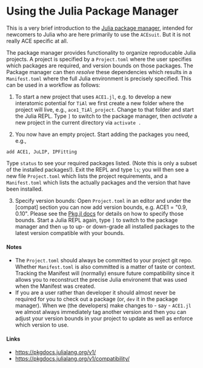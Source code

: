 # Using the Julia Package Manager

This is a very brief introduction to the [Julia package manager](https://github.com/JuliaLang/Pkg.jl), intended for newcomers to Julia who are here primarily to use the `ACEsuit`. But it is not really ACE specific at all. 

The package manager provides functionality to organize reproducable Julia projects. A project is specified by a `Project.toml` where the user specifies which packages are required, and version bounds on those packages. The Package manager can then *resolve* these dependencies which results in a `Manifest.toml` where the full Julia environment is precisely specified. This can be used in a workflow as follows:

1. To start a new project that uses `ACE1.jl`, e.g. to develop a new interatomic potential for `TiAl` we first create a new folder where the project will live, e.g., `ace1_TiAl_project`. Change to that folder and start the Julia REPL. Type `]` to switch to the package manager, then *activate* a new project in the current directory via `activate .`

2. You now have an empty project. Start adding the packages you need, e.g., 
```
add ACE1, JuLIP, IPFitting
```
Type `status` to see your required packages listed. (Note this is only a subset of the installed packages!). Exit the REPL and type `ls`; you will then see a new file `Project.toml` which lists the project requirements, and a `Manifest.toml` which lists the actually packages and the version that have been installed.

3. Specify version bounds: Open `Project.toml` in an editor and under the [compat] section you can now add version bounds, e.g. ACE1 = "0.9, 0.10". Please see the [Pkg.jl docs](https://pkgdocs.julialang.org/dev/compatibility/) for details on how to specify those bounds. Start a Julia REPL again, type `]` to switch to the package manager and then `up` to up- or down-grade all installed packages to the latest version compatible with your bounds.

#### Notes 

* The `Project.toml` should always be committed to your project git repo. Whether `Manifest.toml` is also committed is a matter of taste or context. Tracking the Manifest will (normally) ensure future compatibility since it allows you to reconstruct the precise Julia environemt that was used when the Manifest was created.
* If you are a user rather than developer it should almost never be required for you to check out a package (or, `dev` it in the package manager). When we (the developers) make changes to - say - `ACE1.jl` we almost always immediately tag another version and then you can adjust your version bounds in your project to update as well as enforce which version to use.

#### Links 

* https://pkgdocs.julialang.org/v1/
* https://pkgdocs.julialang.org/v1/compatibility/


